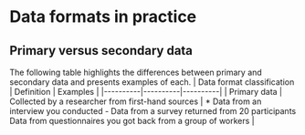 # Data formats in practice
## Primary versus secondary data
The following table highlights the differences between primary and secondary data and presents examples of each. 
| Data format classification | Definition | Examples |
|----------|----------|----------|
| Primary data | Collected by a researcher from first-hand sources | * Data from an interview you conducted - Data from a survey returned from 20 participants 
Data from questionnaires you got back from a group of workers |
